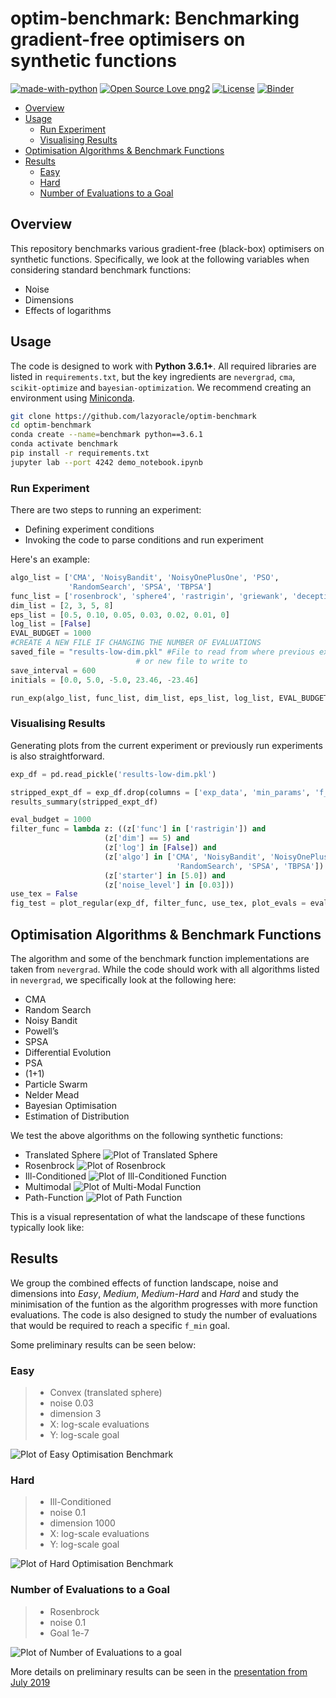 # optim-benchmark: Benchmarking gradient-free optimisers on synthetic functions

[![made-with-python](https://img.shields.io/badge/Made%20with-Python-1f425f.svg)](https://www.python.org/)
[![Open Source Love png2](https://badges.frapsoft.com/os/v2/open-source.png?v=103)](https://github.com/ellerbrock/open-source-badges/)
[![License](https://img.shields.io/badge/License-Apache%202.0-blue.svg)](https://opensource.org/licenses/Apache-2.0)
[![Binder](https://mybinder.org/badge_logo.svg)](https://mybinder.org/v2/gh/lazyoracle/optim-benchmark/master)

* [Overview](#overview)
* [Usage](#usage)
  * [Run Experiment](#run-experiment)
  * [Visualising Results](#visualising-results)
* [Optimisation Algorithms & Benchmark Functions](#optimisation-algorithms---benchmark-functions)
* [Results](#results)
  * [Easy](#easy)
  * [Hard](#hard)
  * [Number of Evaluations to a Goal](#number-of-evaluations-to-a-goal)

## Overview

This repository benchmarks various gradient-free (black-box) optimisers on synthetic functions. Specifically, we look at the following variables when considering standard benchmark functions:

* Noise
* Dimensions
* Effects of logarithms

## Usage

The code is designed to work with **Python 3.6.1+**. All required libraries are listed in `requirements.txt`, but the key ingredients are `nevergrad`, `cma`, `scikit-optimize` and `bayesian-optimization`. We recommend creating an environment using [Miniconda](https://docs.conda.io/en/latest/miniconda.html).

```bash
git clone https://github.com/lazyoracle/optim-benchmark
cd optim-benchmark
conda create --name=benchmark python==3.6.1
conda activate benchmark
pip install -r requirements.txt
jupyter lab --port 4242 demo_notebook.ipynb
```

### Run Experiment

There are two steps to running an experiment:

* Defining experiment conditions
* Invoking the code to parse conditions and run experiment

Here's an example:

```python
algo_list = ['CMA', 'NoisyBandit', 'NoisyOnePlusOne', 'PSO',
             'RandomSearch', 'SPSA', 'TBPSA']
func_list = ['rosenbrock', 'sphere4', 'rastrigin', 'griewank', 'deceptivepath']
dim_list = [2, 3, 5, 8]
eps_list = [0.5, 0.10, 0.05, 0.03, 0.02, 0.01, 0]
log_list = [False]
EVAL_BUDGET = 1000
#CREATE A NEW FILE IF CHANGING THE NUMBER OF EVALUATIONS
saved_file = "results-low-dim.pkl" #File to read from where previous expts were stored
                            # or new file to write to
save_interval = 600
initials = [0.0, 5.0, -5.0, 23.46, -23.46]

run_exp(algo_list, func_list, dim_list, eps_list, log_list, EVAL_BUDGET, saved_file, 'pkl', initials, save_interval)
```

### Visualising Results

Generating plots from the current experiment or previously run experiments is also straightforward.

```python
exp_df = pd.read_pickle('results-low-dim.pkl')

stripped_expt_df = exp_df.drop(columns = ['exp_data', 'min_params', 'f_min', 'time'])
results_summary(stripped_expt_df)

eval_budget = 1000
filter_func = lambda z: ((z['func'] in ['rastrigin']) and
                     (z['dim'] == 5) and
                     (z['log'] in [False]) and
                     (z['algo'] in ['CMA', 'NoisyBandit', 'NoisyOnePlusOne', 'PSO',
                                     'RandomSearch', 'SPSA', 'TBPSA']) and
                     (z['starter'] in [5.0]) and  
                     (z['noise_level'] in [0.03]))
use_tex = False
fig_test = plot_regular(exp_df, filter_func, use_tex, plot_evals = eval_budget, y_field = 'f_min', logplot='y')
```

## Optimisation Algorithms & Benchmark Functions

The algorithm and some of the benchmark function implementations are taken from `nevergrad`. While the code should work with all algorithms listed in `nevergrad`, we specifically look at the following here:

* CMA
* Random Search
* Noisy Bandit
* Powell’s
* SPSA
* Differential Evolution
* PSA
* (1+1)
* Particle Swarm
* Nelder Mead
* Bayesian Optimisation
* Estimation of Distribution

We test the above algorithms on the following synthetic functions:

* Translated Sphere
![Plot of Translated Sphere](img/Picture1.png)
* Rosenbrock
![Plot of Rosenbrock](img/Picture2.png)
* Ill-Conditioned
![Plot of Ill-Conditioned Function](img/Picture3.png)
* Multimodal
![Plot of Multi-Modal Function](img/Picture4.png)
* Path-Function
![Plot of Path Function](img/Picture5.png)

This is a visual representation of what the landscape of these functions typically look like:

## Results

We group the combined effects of function landscape, noise and dimensions into *Easy*, *Medium*, *Medium-Hard* and *Hard* and study the minimisation of the funtion as the algorithm progresses with more function evaluations. The code is also designed to study the number of evaluations that would be required to reach a specific `f_min` goal.

Some preliminary results can be seen below:

### Easy

> * Convex (translated sphere)
> * noise 0.03
> * dimension 3
> * X: log-scale evaluations
> * Y: log-scale goal

![Plot of Easy Optimisation Benchmark](img/Picture6.png)

### Hard

> * Ill-Conditioned
> * noise 0.1
> * dimension 1000
> * X: log-scale evaluations
> * Y: log-scale goal

![Plot of Hard Optimisation Benchmark](img/Picture7.png)

### Number of Evaluations to a Goal

> * Rosenbrock
> * noise 0.1
> * Goal 1e-7

![Plot of Number of Evaluations to a goal](img/Picture8.png)

More details on preliminary results can be seen in the [presentation from July 2019](benchmark_optimisers_anurag.pdf)
